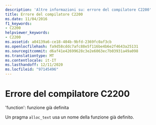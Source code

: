 ```yaml
---
description: 'Altre informazioni su: errore del compilatore C2200'
title: Errore del compilatore C2200
ms.date: 11/04/2016
f1_keywords:
- C2200
helpviewer_keywords:
- C2200
ms.assetid: a04139a6-ce18-404b-9bfd-2369fc0af3cb
ms.openlocfilehash: fa9d58cddc7afc88e5f116be4b6e2f4643a25131
ms.sourcegitcommit: d6af41e42699628c3e2e6063ec7b03931a49a098
ms.translationtype: MT
ms.contentlocale: it-IT
ms.lasthandoff: 12/11/2020
ms.locfileid: "97145496"
---
```

# <a name="compiler-error-c2200"></a>Errore del compilatore C2200

'function': funzione già definita

Un pragma `alloc_text` usa un nome della funzione già definito.

